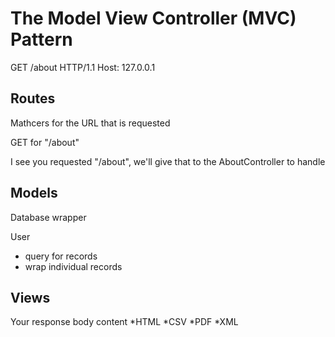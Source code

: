 # The Model View Controller (MVC) Pattern

GET /about HTTP/1.1
Host: 127.0.0.1

## Routes
Mathcers for the URL that is requested

GET for "/about"

I see you requested "/about", we'll give that to the AboutController to handle

## Models
Database wrapper

User
* query for records
* wrap individual records

## Views
Your response body content
*HTML
*CSV
*PDF
*XML

